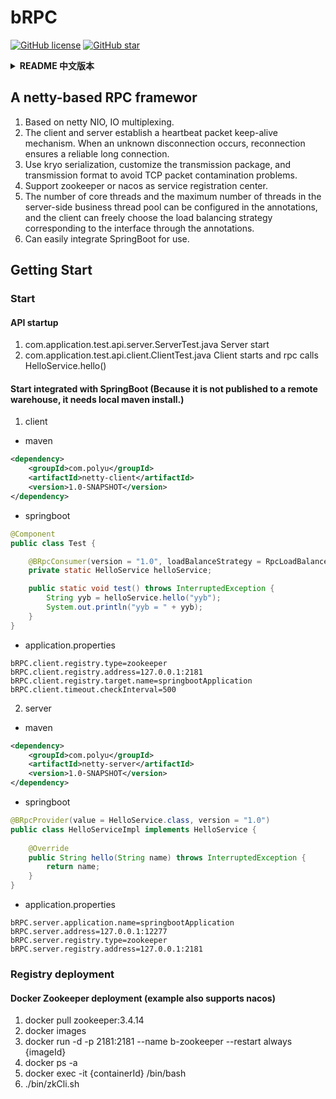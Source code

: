 # bRPC
<a href="https://github.com/vincentbin/bRPC/blob/master/LICENSE"><img alt="GitHub license" src="https://img.shields.io/github/license/vincentbin/bRPC"></a>
<a href="https://github.com/vincentbin/bRPC"><img alt="GitHub star" src="https://img.shields.io/github/stars/vincentbin/bRPC"></a>
<details>
<summary><strong>README 中文版本</strong></summary>
<div>

## 一个基于netty的RPC框架

1. 基于netty NIO、IO多路复用。
2. client与server端建立心跳包保活机制。发生未知断连时，重连保证可靠长连接。
3. 使用kryo序列化，自定义传输包，及传输格式，避免TCP沾包问题。
4. 支持zookeeper或nacos做服务注册中心。
5. 可在注解中配置server端业务线程池核心线程数及最大线程数，客户端可通过注解自由选择接口对应负载均衡策略。
6. 可轻松整合SpringBoot进行使用。

## Getting Start

### 启动
#### API式启动
1. com.application.test.api.server.ServerTest.java  服务端启动
2. com.application.test.api.client.ClientTest.java  客户端启动 并rpc调用HelloService.hello()

#### 与SpringBoot整合启动（由于未发布到远程仓库，所以需本地maven install。）

1. 客户端
- maven
```xml
<dependency>
    <groupId>com.polyu</groupId>
    <artifactId>netty-client</artifactId>
    <version>1.0-SNAPSHOT</version>
</dependency>
```
- springboot
```java
@Component
public class Test {

    @BRpcConsumer(version = "1.0", loadBalanceStrategy = RpcLoadBalanceConsistentHash.class, timeOutLength = 1000L)
    private static HelloService helloService;

    public static void test() throws InterruptedException {
        String yyb = helloService.hello("yyb");
        System.out.println("yyb = " + yyb);
    }
}
```
- application.properties
```properties
bRPC.client.registry.type=zookeeper
bRPC.client.registry.address=127.0.0.1:2181
bRPC.client.registry.target.name=springbootApplication
bRPC.client.timeout.checkInterval=500
```
2. 服务端
- maven
```xml
<dependency>
    <groupId>com.polyu</groupId>
    <artifactId>netty-server</artifactId>
    <version>1.0-SNAPSHOT</version>
</dependency>
```
- springboot
```java
@BRpcProvider(value = HelloService.class, version = "1.0")
public class HelloServiceImpl implements HelloService {
    
    @Override
    public String hello(String name) throws InterruptedException {
        return name;
    }
}
```
- application.properties
```properties
bRPC.server.application.name=springbootApplication
bRPC.server.address=127.0.0.1:12277
bRPC.server.registry.type=zookeeper
bRPC.server.registry.address=127.0.0.1:2181
```
### 注册中心部署
#### Docker Zookeeper部署（例 同样支持nacos）

1. 拉取zk镜像&emsp;&emsp;&emsp;指令：docker pull zookeeper:3.4.14
2. 查看镜像id&emsp;&emsp;&emsp;指令：docker images
3. 拉起容器&emsp;&emsp;&emsp;&emsp;指令：docker run -d -p 2181:2181 --name b-zookeeper --restart always {imageId}
4. 查看容器id&emsp;&emsp;&emsp;指令：docker ps -a
5. 进入容器&emsp;&emsp;&emsp;&emsp;指令：docker exec -it {containerId} /bin/bash
6. 起注册中心&emsp;&emsp;&emsp;指令：./bin/zkCli.sh

</div>
</details>

## A netty-based RPC framewor

1. Based on netty NIO, IO multiplexing.
2. The client and server establish a heartbeat packet keep-alive mechanism. When an unknown disconnection occurs, reconnection ensures a reliable long connection.
3. Use kryo serialization, customize the transmission package, and transmission format to avoid TCP packet contamination problems.
4. Support zookeeper or nacos as service registration center.
5. The number of core threads and the maximum number of threads in the server-side business thread pool can be configured in the annotations, and the client can freely choose the load balancing strategy corresponding to the interface through the annotations.
6. Can easily integrate SpringBoot for use.

## Getting Start

### Start
#### API startup
1. com.application.test.api.server.ServerTest.java Server start
2. com.application.test.api.client.ClientTest.java Client starts and rpc calls HelloService.hello()

#### Start integrated with SpringBoot (Because it is not published to a remote warehouse, it needs local maven install.)

1. client
- maven
```xml
<dependency>
    <groupId>com.polyu</groupId>
    <artifactId>netty-client</artifactId>
    <version>1.0-SNAPSHOT</version>
</dependency>
```
- springboot
```java
@Component
public class Test {

    @BRpcConsumer(version = "1.0", loadBalanceStrategy = RpcLoadBalanceConsistentHash.class, timeOutLength = 1000L)
    private static HelloService helloService;

    public static void test() throws InterruptedException {
        String yyb = helloService.hello("yyb");
        System.out.println("yyb = " + yyb);
    }
}
```
- application.properties
```properties
bRPC.client.registry.type=zookeeper
bRPC.client.registry.address=127.0.0.1:2181
bRPC.client.registry.target.name=springbootApplication
bRPC.client.timeout.checkInterval=500
```
2. server
- maven
```xml
<dependency>
    <groupId>com.polyu</groupId>
    <artifactId>netty-server</artifactId>
    <version>1.0-SNAPSHOT</version>
</dependency>
```
- springboot
```java
@BRpcProvider(value = HelloService.class, version = "1.0")
public class HelloServiceImpl implements HelloService {
    
    @Override
    public String hello(String name) throws InterruptedException {
        return name;
    }
}
```
- application.properties
```properties
bRPC.server.application.name=springbootApplication
bRPC.server.address=127.0.0.1:12277
bRPC.server.registry.type=zookeeper
bRPC.server.registry.address=127.0.0.1:2181
```
### Registry deployment
#### Docker Zookeeper deployment (example also supports nacos)

1. docker pull zookeeper:3.4.14
2. docker images
3. docker run -d -p 2181:2181 --name b-zookeeper --restart always {imageId}
4. docker ps -a
5. docker exec -it {containerId} /bin/bash
6. ./bin/zkCli.sh
